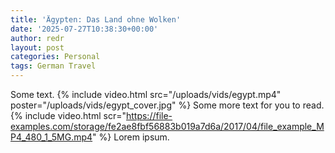 ```yaml
---
title: 'Ägypten: Das Land ohne Wolken'
date: '2025-07-27T10:38:30+00:00'
author: redr
layout: post
categories: Personal
tags: German Travel
---
```

Some text.
{% include video.html 
   src="/uploads/vids/egypt.mp4" 
   poster="/uploads/vids/egypt_cover.jpg" %}
Some more text for you to read.
{% include video.html scr="https://file-examples.com/storage/fe2ae8fbf56883b019a7d6a/2017/04/file_example_MP4_480_1_5MG.mp4" %}
Lorem ipsum.
